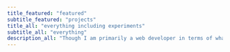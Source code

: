 ```yaml
---
title_featured: "featured"
subtitle_featured: "projects"
title_all: "everything including experiments"
subtitle_all: "everything"
description_all: "Though I am primarily a web developer in terms of what I get paid to do, I am always learning and creating."
---
```

